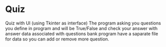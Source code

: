 # Quiz
Quiz with UI (using Tkinter as interface)
The program asking you questions you define in program and will be True/False and check your answer with answer data associated with questions bank
program have a saparate file for data so you can add or remove more question.
